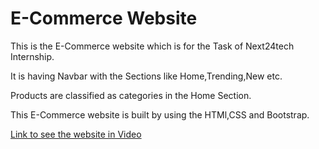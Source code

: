 <h1>E-Commerce Website</h1>
<p>This is the E-Commerce website  which is for the Task of Next24tech Internship.</p>
<p>It is having Navbar with the Sections like Home,Trending,New etc.</p>
<p>Products are classified as categories in the Home Section.</p>
<p>This E-Commerce website is built by using the HTMl,CSS and Bootstrap.</p>
<a href="https://drive.google.com/file/d/1F28q5VoMuRD6R2g-eseqxV_lUC0FE7yY/view?usp=sharing">Link to see the website in Video</a>
